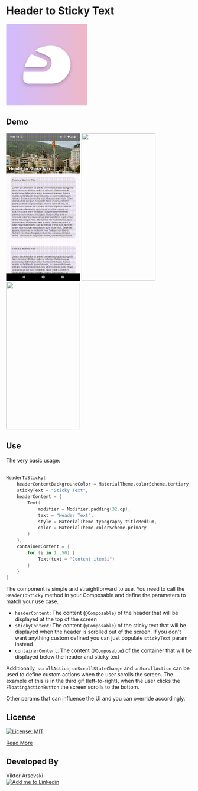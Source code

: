 # Header to Sticky Text

<img alt="logo" height="220" src="pics/github_repo_pic.png" width="220"/>


## Demo
<img src="pics/main_screen.gif" width="200" height="400"/> <img src="pics/button_1.gif" width="200" height="400"/> <img src="pics/button_2.gif" width="200" height="400"/>


## Use

The very basic usage: 

```kotlin

HeaderToSticky(
    headerContentBackgroundColor = MaterialTheme.colorScheme.tertiary,
    stickyText = "Sticky Text",
    headerContent = {
        Text(
            modifier = Modifier.padding(32.dp),
            text = "Header Text",
            style = MaterialTheme.typography.titleMedium,
            color = MaterialTheme.colorScheme.primary
        )
    },
    containerContent = {
        for (i in 1..50) {
            Text(text = "Content item$i")
        }
    }
)

````

The component is simple and straightforward to use. You need to call the `HeaderToSticky` method in your Composable and define the parameters to match your use case.
- `headerContent`: The content (`@Composable`) of the header that will be displayed at the top of the screen
- `stickyContent`: The content (`@Composable`) of the sticky text that will be displayed when the header is scrolled out of the screen. If you don't want anything custom defined you can just populate `stickyText` param instead
- `containerContent`: The content (`@Composable`) of the container that will be displayed below the header and sticky text

Additionally, `scrollAction`, `onScrollStateChange` and `onScrollAction` can be used to define custom actions when the user scrolls the screen.
The example of this is in the third gif (left-to-right), when the user clicks the `FloatingActionButton` the screen scrolls to the bottom.


Other params that can influence the UI and you can override accordingly.


## License
[![License: MIT](https://img.shields.io/badge/License-MIT-yellow.svg)](https://opensource.org/licenses/MIT)


[Read More](LICENSE)


## Developed By
Viktor Arsovski
</br>
<a href="https://mk.linkedin.com/in/varsovski">
<img alt="Add me to Linkedin" src="http://is.gd/u42ILV" width="96" height="96"/>
</a>